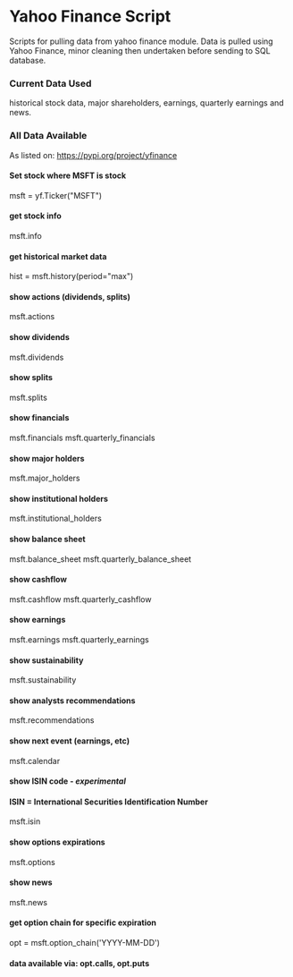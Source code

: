 # Yahoo Finance Script 
Scripts for pulling data from yahoo finance module. Data is pulled using Yahoo Finance, minor cleaning then undertaken 
before sending to SQL database.


### Current Data Used
historical stock data, major shareholders, earnings, quarterly earnings and news.

### All Data Available 
As listed on: https://pypi.org/project/yfinance

#### Set stock where MSFT is stock
msft = yf.Ticker("MSFT")
#### get stock info
msft.info
#### get historical market data
hist = msft.history(period="max")
#### show actions (dividends, splits)
msft.actions
#### show dividends
msft.dividends
#### show splits
msft.splits
#### show financials
msft.financials
msft.quarterly_financials
#### show major holders
msft.major_holders 
#### show institutional holders
msft.institutional_holders
#### show balance sheet
msft.balance_sheet
msft.quarterly_balance_sheet
#### show cashflow
msft.cashflow
msft.quarterly_cashflow
#### show earnings
msft.earnings
msft.quarterly_earnings
#### show sustainability
msft.sustainability
#### show analysts recommendations
msft.recommendations
#### show next event (earnings, etc)
msft.calendar
#### show ISIN code - *experimental*
#### ISIN = International Securities Identification Number
msft.isin
#### show options expirations
msft.options
#### show news
msft.news
#### get option chain for specific expiration
opt = msft.option_chain('YYYY-MM-DD')
#### data available via: opt.calls, opt.puts